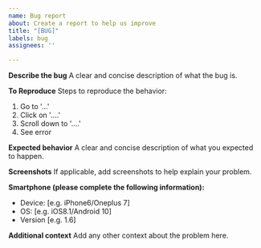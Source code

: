 ```yaml
---
name: Bug report
about: Create a report to help us improve
title: "[BUG]"
labels: bug
assignees: ''

---
```


**Describe the bug**
A clear and concise description of what the bug is.

**To Reproduce**
Steps to reproduce the behavior:
1. Go to '...'
2. Click on '....'
3. Scroll down to '....'
4. See error

**Expected behavior**
A clear and concise description of what you expected to happen.

**Screenshots**
If applicable, add screenshots to help explain your problem.


**Smartphone (please complete the following information):**
 - Device: [e.g. iPhone6/Oneplus 7]
 - OS: [e.g. iOS8.1/Android 10]
 - Version [e.g. 1.6]

**Additional context**
Add any other context about the problem here.
